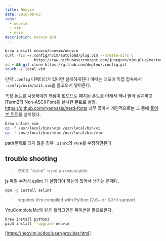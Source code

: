 ```yaml
---
title: Neovim
date: 2016-08-03
tags: 
  - neovim
  - vim
  - nvim
description: neovim 설치
---
```


``` bash
brew install neovim/neovim/neovim
curl -fLo ~/.config/nvim/autoload/plug.vim --create-dirs \
		     https://raw.githubusercontent.com/junegunn/vim-plug/master/plug.vim
cd ~ && git clone https://github.com/deptno/.config.git
touch ~/.local.vim
```

만약 `.config` 디렉터리가 있다면 실패하게된다 이때는 레포에 직접 접속해서 `.config/nvim/init.vim`을 들고와서 넣어준다.

특정 폰트를 사용해야만 깨짐이 없으므로 패치된 폰트를 아래서 하나 받아 설치하고 iTerm2의 Non-ASCII Font를 설치한 폰트로 설정.
<https://github.com/ryanoasis/nerd-fonts> 너무 많아서 개인적으로는 그 중에 [들어본 폰트](https://github.com/ryanoasis/nerd-fonts/blob/master/patched-fonts/DroidSansMono/additional-variations/Droid%20Sans%20Mono%20for%20Powerline%20Nerd%20Font%20Plus%20Font%20Awesome%20Mono%20Windows%20Compatible.otf)를 설치했다.

``` zsh
brew unlink vim
cp -f /usr/local/bin/nvim /usr/local/bin/vi
cp -f /usr/local/bin/nvim /usr/local/bin/vim
```

path문제로 되지 않을 경우 `.zshrc`의 `PATH`를 수정하면된다

## trouble shooting

> E902: "eslint" is not an executable

js 파일 수정시 eslint 가 실행되야 하는데 없어서 생기는 문제다.

``` bash
npm -g install eslint
```

> requires Vim compiled with Python (2.6+ or 3.3+) support

YouCompleteMe와 같은 플러그인은 파이썬을 필요로한다.

```bash
brew install python3
pip3 install --upgrade neovim
```

[https://neovim.io/doc/user/provider.html]
